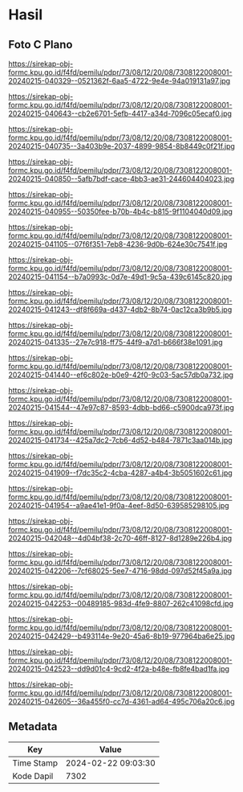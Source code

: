 # Hasil

## Foto C Plano

https://sirekap-obj-formc.kpu.go.id/f4fd/pemilu/pdpr/73/08/12/20/08/7308122008001-20240215-040329--0521362f-6aa5-4722-9e4e-94a019131a97.jpg

https://sirekap-obj-formc.kpu.go.id/f4fd/pemilu/pdpr/73/08/12/20/08/7308122008001-20240215-040643--cb2e6701-5efb-4417-a34d-7096c05ecaf0.jpg

https://sirekap-obj-formc.kpu.go.id/f4fd/pemilu/pdpr/73/08/12/20/08/7308122008001-20240215-040735--3a403b9e-2037-4899-9854-8b8449c0f21f.jpg

https://sirekap-obj-formc.kpu.go.id/f4fd/pemilu/pdpr/73/08/12/20/08/7308122008001-20240215-040850--5afb7bdf-cace-4bb3-ae31-244604404023.jpg

https://sirekap-obj-formc.kpu.go.id/f4fd/pemilu/pdpr/73/08/12/20/08/7308122008001-20240215-040955--50350fee-b70b-4b4c-b815-9f1104040d09.jpg

https://sirekap-obj-formc.kpu.go.id/f4fd/pemilu/pdpr/73/08/12/20/08/7308122008001-20240215-041105--07f6f351-7eb8-4236-9d0b-624e30c7541f.jpg

https://sirekap-obj-formc.kpu.go.id/f4fd/pemilu/pdpr/73/08/12/20/08/7308122008001-20240215-041154--b7a0993c-0d7e-49d1-9c5a-439c6145c820.jpg

https://sirekap-obj-formc.kpu.go.id/f4fd/pemilu/pdpr/73/08/12/20/08/7308122008001-20240215-041243--df8f669a-d437-4db2-8b74-0ac12ca3b9b5.jpg

https://sirekap-obj-formc.kpu.go.id/f4fd/pemilu/pdpr/73/08/12/20/08/7308122008001-20240215-041335--27e7c918-ff75-44f9-a7d1-b666f38e1091.jpg

https://sirekap-obj-formc.kpu.go.id/f4fd/pemilu/pdpr/73/08/12/20/08/7308122008001-20240215-041440--ef6c802e-b0e9-42f0-9c03-5ac57db0a732.jpg

https://sirekap-obj-formc.kpu.go.id/f4fd/pemilu/pdpr/73/08/12/20/08/7308122008001-20240215-041544--47e97c87-8593-4dbb-bd66-c5900dca973f.jpg

https://sirekap-obj-formc.kpu.go.id/f4fd/pemilu/pdpr/73/08/12/20/08/7308122008001-20240215-041734--425a7dc2-7cb6-4d52-b484-7871c3aa014b.jpg

https://sirekap-obj-formc.kpu.go.id/f4fd/pemilu/pdpr/73/08/12/20/08/7308122008001-20240215-041909--f7dc35c2-4cba-4287-a4b4-3b5051602c61.jpg

https://sirekap-obj-formc.kpu.go.id/f4fd/pemilu/pdpr/73/08/12/20/08/7308122008001-20240215-041954--a9ae41e1-9f0a-4eef-8d50-639585298105.jpg

https://sirekap-obj-formc.kpu.go.id/f4fd/pemilu/pdpr/73/08/12/20/08/7308122008001-20240215-042048--4d04bf38-2c70-46ff-8127-8d1289e226b4.jpg

https://sirekap-obj-formc.kpu.go.id/f4fd/pemilu/pdpr/73/08/12/20/08/7308122008001-20240215-042206--7cf68025-5ee7-4716-98dd-097d52f45a9a.jpg

https://sirekap-obj-formc.kpu.go.id/f4fd/pemilu/pdpr/73/08/12/20/08/7308122008001-20240215-042253--00489185-983d-4fe9-8807-262c41098cfd.jpg

https://sirekap-obj-formc.kpu.go.id/f4fd/pemilu/pdpr/73/08/12/20/08/7308122008001-20240215-042429--b493114e-9e20-45a6-8b19-977964ba6e25.jpg

https://sirekap-obj-formc.kpu.go.id/f4fd/pemilu/pdpr/73/08/12/20/08/7308122008001-20240215-042523--dd9d01c4-9cd2-4f2a-b48e-fb8fe4bad1fa.jpg

https://sirekap-obj-formc.kpu.go.id/f4fd/pemilu/pdpr/73/08/12/20/08/7308122008001-20240215-042605--36a455f0-cc7d-4361-ad64-495c706a20c6.jpg


## Metadata

| Key        | Value               |
| ---------- | ------------------- |
| Time Stamp | 2024-02-22 09:03:30 |
| Kode Dapil | 7302                |



